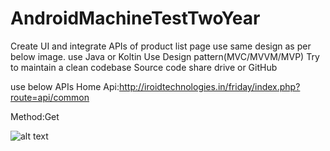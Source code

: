 # AndroidMachineTestTwoYear


Create UI and integrate APIs of product list page 
use same design as per below image.
use Java or Koltin 
Use Design pattern(MVC/MVVM/MVP)
Try to maintain a clean codebase
Source code share drive or GitHub

use below APIs
Home Api:http://iroidtechnologies.in/friday/index.php?route=api/common

Method:Get

![alt text](https://github.com/shameemathinhal/AndroidMachineTestTwoYear/blob/main/Screenshot_20201129_214401.png?raw=true)

